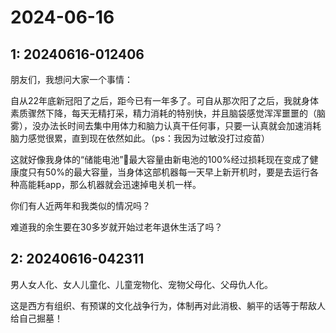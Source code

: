 # 2024-06-16

## 1: 20240616-012406

朋友们，我想问大家一个事情：

自从22年底新冠阳了之后，距今已有一年多了。可自从那次阳了之后，我就身体素质骤然下降，每天无精打采，精力消耗的特别快，并且脑袋感觉浑浑噩噩的（脑雾），没办法长时间去集中用体力和脑力认真干任何事，只要一认真就会加速消耗脑力感觉很累，直到现在依然如此。（ps：我因为过敏没打过疫苗）

这就好像我身体的“储能电池”🔋最大容量由新电池的100%经过损耗现在变成了健康度只有50%的最大容量，当身体这部机器每一天早上新开机时，要是去运行各种高能耗app，那么机器就会迅速掉电关机一样。

你们有人近两年和我类似的情况吗？

难道我的余生要在30多岁就开始过老年退休生活了吗？

## 2: 20240616-042311

男人女人化、女人儿童化、儿童宠物化、宠物父母化、父母仇人化。

这是西方有组织、有预谋的文化战争行为，体制再对此消极、躺平的话等于帮敌人给自己掘墓！ ​ ​​​

